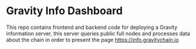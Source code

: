 # Gravity Info Dashboard

This repo contains frontend and backend code for deploying a Gravity information server, this server queries public full nodes and processes data about the chain in order to present the page https://info.gravitychain.io